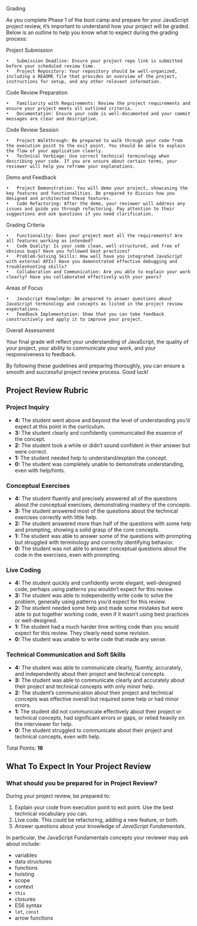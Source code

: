 Grading

As you complete Phase 1 of the boot camp and prepare for your JavaScript project review, it’s important to understand how your project will be graded. Below is an outline to help you know what to expect during the grading process:

Project Submission

	•	Submission Deadline: Ensure your project repo link is submitted before your scheduled review time.
	•	Project Repository: Your repository should be well-organized, including a README file that provides an overview of the project, instructions for setup, and any other relevant information.

Code Review Preparation

	•	Familiarity with Requirements: Review the project requirements and ensure your project meets all outlined criteria.
	•	Documentation: Ensure your code is well-documented and your commit messages are clear and descriptive.

Code Review Session

	•	Project Walkthrough: Be prepared to walk through your code from the execution point to the exit point. You should be able to explain the flow of your application clearly.
	•	Technical Verbiage: Use correct technical terminology when describing your code. If you are unsure about certain terms, your reviewer will help you reframe your explanations.

Demo and Feedback

	•	Project Demonstration: You will demo your project, showcasing the key features and functionalities. Be prepared to discuss how you designed and architected these features.
	•	Code Refactoring: After the demo, your reviewer will address any issues and guide you through refactoring. Pay attention to their suggestions and ask questions if you need clarification.

Grading Criteria

	•	Functionality: Does your project meet all the requirements? Are all features working as intended?
	•	Code Quality: Is your code clean, well-structured, and free of obvious bugs? Have you followed best practices?
	•	Problem-Solving Skills: How well have you integrated JavaScript with external APIs? Have you demonstrated effective debugging and troubleshooting skills?
	•	Collaboration and Communication: Are you able to explain your work clearly? Have you collaborated effectively with your peers?

Areas of Focus

	•	JavaScript Knowledge: Be prepared to answer questions about JavaScript terminology and concepts as listed in the project review expectations.
	•	Feedback Implementation: Show that you can take feedback constructively and apply it to improve your project.

Overall Assessment

Your final grade will reflect your understanding of JavaScript, the quality of your project, your ability to communicate your work, and your responsiveness to feedback.

By following these guidelines and preparing thoroughly, you can ensure a smooth and successful project review process. Good luck!

## Project Review Rubric

### Project Inquiry

* **4:** The student went above and beyond the level of understanding you’d expect at this point in the curriculum.
* **3:** The student clearly and confidently communicated the essence of the concept.
* **2:** The student took a while or didn’t sound confident in their answer but were correct.
* **1:** The student needed help to understand/explain the concept.
* **0:** The student was completely unable to demonstrate understanding, even with help/hints.

### Conceptual Exercises

* **4:** The student fluently and precisely answered all of the questions about the conceptual exercises, demonstrating mastery of the concepts.
* **3:** The student answered most of the questions about the technical exercises correctly with little help.
* **2:** The student answered more than half of the questions with some help and prompting, showing a solid grasp of the core concepts.
* **1:** The student was able to answer some of the questions with prompting but struggled with terminology and correctly identifying behavior.
* **0:** The student was not able to answer conceptual questions about the code in the exercises, even with prompting.

### Live Coding

* **4:** The student quickly and confidently wrote elegant, well-designed code, perhaps using patterns you wouldn’t expect for this review.
* **3:** The student was able to independently write code to solve the problem, generally using patterns you’d expect for this review.
* **2:** The student needed some help and made some mistakes but were able to put together working code, even if it wasn’t using best practices or well-designed.
* **1:** The student had a much harder time writing code than you would expect for this review. They clearly need some revision.
* **0:** The student was unable to write code that made any sense.

### Technical Communication and Soft Skills

* **4:** The student was able to communicate clearly, fluently, accurately, and independently about their project and technical concepts.
* **3:** The student was able to communicate clearly and accurately about their project and technical concepts with only minor help.
* **2:** The student’s communication about their project and technical concepts was effective overall but required some help or had minor errors.
* **1:** The student did not communicate effectively about their project or technical concepts, had significant errors or gaps, or relied heavily on the interviewer for help.
* **0:** The student struggled to communicate about their project and technical concepts, even with help.

Total Points: **16**

## <a id="what-to-expect-in-your-project-review"></a>What To Expect In Your Project Review

### What should you be prepared for in Project Review?

During your project review, be prepared to:

1. Explain your code from execution point to exit point. Use the best technical vocabulary you can.
2. Live code. This could be refactoring, adding a new feature, or both.
3. Answer questions about your knowledge of _JavaScript Fundamentals_.

In particular, the JavaScript Fundamentals concepts your reviewer may ask about include:

- variables
- data structures
- functions
- hoisting
- scope
- context
- `this`
- closures
- ES6 syntax
- `let`, `const`
- arrow functions
